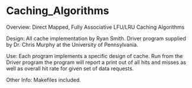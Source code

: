 # Caching_Algorithms
Overview: Direct Mapped, Fully Associative LFU/LRU Caching Algorithms

Design: All cache implementation by Ryan Smith. Driver program supplied by Dr. Chris Murphy at the University of Pennsylvania.

Use: Each program implements a specific design of cache. Run from the Driver program the program will report a print out of all hits and misses as well as overall hit rate for given set of data requests.

Other Info: Makefiles included.